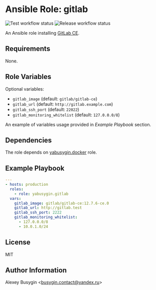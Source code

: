 Ansible Role: gitlab
====================

![Test workflow status](https://github.com/yabusygin/ansible-role-gitlab/workflows/test/badge.svg)
![Release workflow status](https://github.com/yabusygin/ansible-role-docker/workflows/release/badge.svg)

An Ansible role installing [GitLab CE][GitLab].

[GitLab]: https://docs.gitlab.com/ce/README.html

Requirements
------------

None.

Role Variables
--------------

Optional variables:

*   `gitlab_image` (default: `gitlab/gitlab-ce`)
*   `gitlab_url` (default: `http://gitlab.example.com`)
*   `gitlab_ssh_port` (default: `22022`)
*   `gitlab_monitoring_whitelist` (default: `127.0.0.0/8`)

An example of variables usage provided in *Example Playbook* section.

Dependencies
------------

The role depends on [yabusygin.docker][Docker Role] role.

[Docker Role]: https://galaxy.ansible.com/yabusygin/docker

Example Playbook
----------------

```yaml
---
- hosts: production
  roles:
    - role: yabusygin.gitlab
  vars:
    gitlab_image: gitlab/gitlab-ce:12.7.6-ce.0
    gitlab_url: http://gitlab.test
    gitlab_ssh_port: 2222
    gitlab_monitoring_whitelist:
      - 127.0.0.0/8
      - 10.0.1.0/24
```

License
-------

MIT

Author Information
------------------

Alexey Busygin \<busygin.contact@yandex.ru\>
